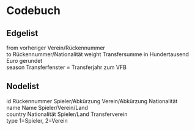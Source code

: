 # Codebuch

## Edgelist				
from	vorheriger Verein/Rückennummer	<br>
to	Rückennummer/Nationalität
weight	Transfersumme in Hundertausend Euro gerundet	
season	Transferfenster = Transferjahr zum VFB			
				
## Nodelist				
id	Rückennummer Spieler/Abkürzung Verein/Abkürzung Nationalität			
name	Name Spieler/Verein/Land			
country	Nationalität Spieler/Land Transferverein			
type	1=Spieler, 2=Verein			
